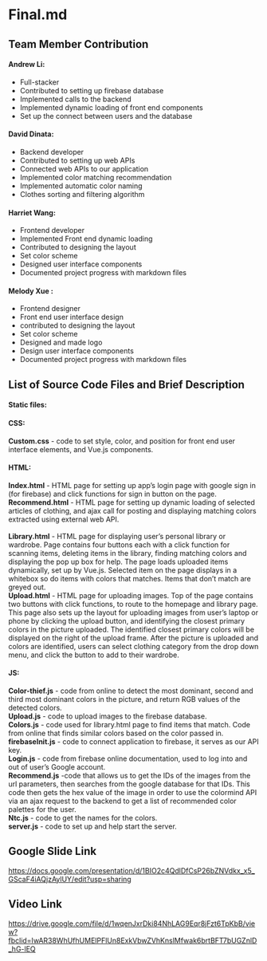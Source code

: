 # Final.md
## Team Member Contribution
#### Andrew Li: 
* Full-stacker
* Contributed to setting up firebase database
* Implemented calls to the backend
* Implemented dynamic loading of front end components
* Set up the connect between users and the database

#### David Dinata: 
* Backend developer
* Contributed to setting up web APIs 
* Connected web APIs to our application
* Implemented color matching recommendation 
* Implemented automatic color naming
* Clothes sorting and filtering algorithm

#### Harriet Wang: 
* Frontend developer
* Implemented Front end dynamic loading
* Contributed to designing the layout
* Set color scheme
* Designed user interface components 
* Documented project progress with markdown files

#### Melody Xue : 
* Frontend designer
* Front end user interface design
* contributed to designing the layout
* Set color scheme
* Designed and made logo
* Design user interface components
* Documented project progress with markdown files

## List of Source Code Files and Brief Description 
#### Static files: 
#### CSS: 
**Custom.css** - code to set style, color, and position for front end user interface elements, and Vue.js components. 
#### HTML: 
**Index.html** - HTML page for setting up app’s login page with google sign in (for firebase) and click functions for sign in button on the page.<br/>
**Recommend.html** - HTML page for setting up dynamic loading of selected articles of clothing, and ajax call for posting and displaying matching colors extracted using external web API.<br/> 	
**Library.html** - HTML page for displaying user’s personal library or wardrobe. Page contains four buttons each with a click function for scanning items, deleting items in the library, finding matching colors and displaying the pop up box for help. The page loads uploaded items dynamically, set up by Vue.js. Selected item on the page displays in a whitebox so do items with colors that matches. Items that don’t match are greyed out.<br/>
**Upload.html** - HTML page for uploading images. Top of the page contains two buttons with click functions, to route to the homepage and library page. This page also sets up the layout for uploading images from user’s laptop or phone by clicking the upload button, and identifying the closest primary colors in the picture uploaded. The identified closest primary colors will be displayed on the right of the upload frame. After the picture is uploaded and colors are identified, users can select clothing category from the drop down menu, and click the button to add to their wardrobe.<br/>
#### JS:
**Color-thief.js** - code from online to detect the most dominant, second and third most dominant colors in the picture, and return RGB values of the detected colors.<br/>
**Upload.js** - code to upload images to the firebase database.<br/>
**Colors.js** - code used for library.html page to find items that match. Code from online that finds similar colors based on the color passed in.<br/>
**firebaseInit.js** - code to connect application to firebase, it serves as our API key.<br/>
**Login.js** - code from firebase online documentation, used to log into and out of user’s Google account.<br/> 
**Recommend.js** -code that allows us to get the IDs of the images from the url parameters, then searches from the google database for that IDs. This code then gets the hex value of the image in order to use the colormind API via an ajax request to the backend to get a list of recommended color palettes for the user.<br/> 
**Ntc.js** - code to get the names for the colors.<br/>
**server.js** - code to set up and help start the server.<br/> 


## Google Slide Link
https://docs.google.com/presentation/d/1BIO2c4QdlDfCsP26bZNVdkx_x5_GScaF4iAQjzAylUY/edit?usp=sharing

## Video Link
https://drive.google.com/file/d/1wqenJxrDki84NhLAG9Eqr8jFzt6TpKbB/view?fbclid=IwAR38WhUfhUMElPFlUn8ExkVbwZVhKnslMfwak6brtBFT7bUGZnlD_hG-lEQ
